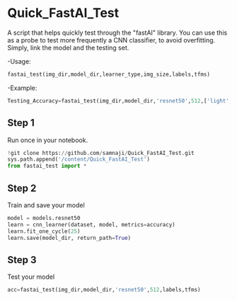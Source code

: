 # Quick_FastAI_Test
A script that helps quickly test through the "fastAI" library. 
You can use this as a probe to test more frequently a CNN classifier, to avoid overfitting. Simply, link the model and the testing set.

-Usage:
```python
fastai_test(img_dir,model_dir,learner_type,img_size,labels,tfms) 
```
-Example:
```python
Testing_Accuracy=fastai_test(img_dir,model_dir,'resnet50',512,['light','medium','dark'],None) 
```
## Step 1
Run once in your notebook.
```python
!git clone https://github.com/samnaji/Quick_FastAI_Test.git
sys.path.append('/content/Quick_FastAI_Test')
from fastai_test import *
```

## Step 2
Train and save your model
```python
model = models.resnet50
learn = cnn_learner(dataset, model, metrics=accuracy)
learn.fit_one_cycle(25)
learn.save(model_dir, return_path=True)
```
## Step 3
Test your model
```python
acc=fastai_test(img_dir,model_dir,'resnet50',512,labels,tfms)
```
